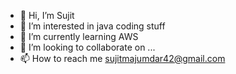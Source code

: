- 👋 Hi, I’m Sujit
- 👀 I’m interested in java coding stuff
- 🌱 I’m currently learning AWS
- 💞️ I’m looking to collaborate on ...
- 📫 How to reach me sujitmajumdar42@gmail.com

<!---
sujitmajumdar42/sujitmajumdar42 is a ✨ special ✨ repository because its `README.md` (this file) appears on your GitHub profile.
You can click the Preview link to take a look at your changes.
--->
